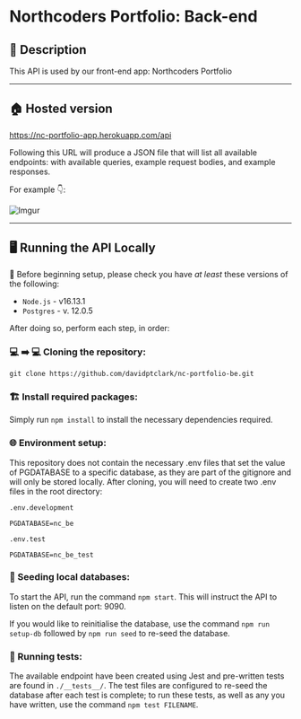 # Northcoders Portfolio: Back-end 

## 💭 Description

This API is used by our front-end app: Northcoders Portfolio

---
## 🏠 Hosted version

https://nc-portfolio-app.herokuapp.com/api

Following this URL will produce a JSON file that will list all available endpoints: with available queries, example request bodies, and example responses.

For example 👇:

![Imgur](https://imgur.com/a/slwBlh1)

---
## 🖥️ Running the API Locally

🚧 Before beginning setup, please check you have _at least_ these versions of the following:

- `Node.js` - v16.13.1
- `Postgres` - v. 12.0.5

After doing so, perform each step, in order:

### 💻 ➡️ 💻 Cloning the repository:

```
git clone https://github.com/davidptclark/nc-portfolio-be.git
```

### 🏗️ Install required packages:

Simply run `npm install` to install the necessary dependencies required.

### 🌐 Environment setup:

This repository does not contain the necessary .env files that set the value of PGDATABASE to a specific database, as they are part of the gitignore and will only be stored locally. After cloning, you will need to create two .env files in the root directory:

`.env.development`

```
PGDATABASE=nc_be
```

`.env.test`

```
PGDATABASE=nc_be_test
```

### 🌱 Seeding local databases:

To start the API, run the command `npm start`. This will instruct the API to listen on the default port: 9090.

If you would like to reinitialise the database, use the command `npm run setup-db` followed by `npm run seed` to re-seed the database.

### 🧪 Running tests:

The available endpoint have been created using Jest and pre-written tests are found in `./__tests__/`. The test files are configured to re-seed the database after each test is complete; to run these tests, as well as any you have written, use the command `npm test FILENAME`.
